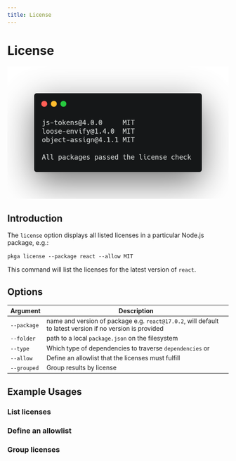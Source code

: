```yaml
---
title: License
---
```

# License 
![License Screenshot](./license.png "License Screenshot")
## Introduction
The `license` option displays all listed licenses in a particular Node.js package, e.g.:
```
pkga license --package react --allow MIT
```
This command will list the licenses for the latest version of `react`.

## Options
Argument | Description
--- | ---
`--package` | name and version of package e.g. `react@17.0.2`, will default to latest version if no version is provided
`--folder` | path to a local `package.json` on the filesystem
`--type` | Which type of dependencies to traverse `dependencies` or 
`--allow` | Define an allowlist that the licenses must fulfill
`--grouped` | Group results by license

## Example Usages
### List licenses
### Define an allowlist
### Group licenses